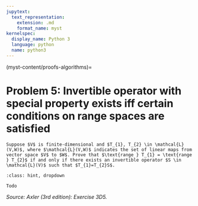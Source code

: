 ```yaml
---
jupytext:
  text_representation:
    extension: .md
    format_name: myst
kernelspec:
  display_name: Python 3
  language: python
  name: python3
---
```


(myst-content/proofs-algorithms)=
# Problem 5: Invertible operator with special property exists iff certain conditions on range spaces are satisfied

```{admonition} Problem 5
Suppose $V$ is finite-dimensional and $T_{1}, T_{2} \in \mathcal{L}(V,W)$, where $\mathcal{L}(V,W)$ indicates the set of linear maps from vector space $V$ to $W$. Prove that $\text{range } T_{1} = \text{range } T_{2}$ if and only if there exists an invertible operator $S \in \mathcal{L}(V)$ such that $T_{1}=T_{2}S$.

```



```{admonition} Solution
:class: hint, dropdown

Todo

```


_Source: Axler (3rd edition):  Exercise 3D5._